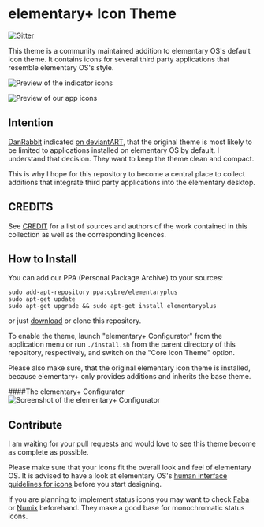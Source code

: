 # elementary+ Icon Theme

[![Gitter](https://img.shields.io/badge/GITTER-JOIN_CHAT_%E2%86%92-1dce73.svg
)](https://gitter.im/mank319/elementaryPlus)

This theme is a community maintained addition to elementary OS's default icon theme. It contains icons for several third party applications that resemble elementary OS's style.

![Preview of the indicator icons](StatusIconPreview.png)

![Preview of our app icons](AppIconPreview.png)

## Intention
[DanRabbit](http://danrabbit.deviantart.com/) indicated [on deviantART](http://danrabbit.deviantart.com/art/elementary-Icons-65437279), that the original theme is most likely to be limited to applications installed on elementary OS by default.
I understand that decision. They want to keep the theme clean and compact. 

This is why I hope for this repository to become a central place to collect additions that integrate third party applications into the elementary desktop.

## CREDITS
See [CREDIT](CREDIT.csv) for a list of sources and authors of the work contained in this collection as well as the corresponding licences.

## How to Install
You can add our PPA (Personal Package Archive) to your sources:
```
sudo add-apt-repository ppa:cybre/elementaryplus
sudo apt-get update
sudo apt-get upgrade && sudo apt-get install elementaryplus
```
or just [download](https://github.com/mank319/elementaryPlus/archive/master.zip) or clone this repository.

To enable the theme, launch "elementary+ Configurator" from the application menu or run `./install.sh` from the parent directory of this repository, respectively, and switch on the "Core Icon Theme" option.

Please also make sure, that the original elementary icon theme is installed, because elementary+ only provides additions and inherits the base theme.

####The elementary+ Configurator
![Screenshot of the elementary+ Configurator](screenshot_configurator.png)

## Contribute
I am waiting for your pull requests and would love to see this theme become as complete as possible.

Please make sure that your icons fit the overall look and feel of elementary OS.
It is advised to have a look at elementary OS's [human interface guidelines for icons](https://elementary.io/docs/human-interface-guidelines#icons) before you start designing.

If you are planning to implement status icons you may want to check [Faba](https://github.com/moka-project/faba-icon-theme) or [Numix](https://github.com/numixproject/numix-icon-theme) beforehand. They make a good base for monochromatic status icons.
